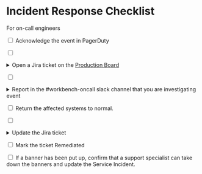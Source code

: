 # Incident Response Checklist
For on-call engineers

<input type='checkbox'> Acknowledge the event in PagerDuty

<input type='checkbox'> <details><summary>Open a Jira ticket on the [Production Board](https://broadworkbench.atlassian.net/secure/RapidBoard.jspa?rapidView=15&projectKey=PROD&selectedIssue=PROD-324)</summary>
- Create a new ticket with fields summary, description, CLIA Impact (TBD if not known).  Set severity based on [Terra Support SLA](https://docs.google.com/spreadsheets/d/1Qcfve-nHlS0Udq31nZlfwBDjguhsJ8sxm0Q7RqfZM8o/edit?usp=sharing), defaulting to “Blocker”
- Assign to yourself if you are investigating the issue
</details>

<input type='checkbox'><details><summary>Report in the #workbench-oncall slack channel that you are investigating event</summary>
- If it impacts many users:
    - Daytime: Confirm that a support specialist is aware of the issue (slack #dsde-comms or @dspsupportteam in #workbench-resilience) and can put up a FireCloud/Terra [Service Incident](https://broadinstitute.zendesk.com/hc/en-us/sections/360003692231-Service-Notifications) and banner. Provide the Jira ticket and a description of the user impact.
    - Off-hours: [Follow this communication playbook to put up an initial banner.](https://docs.google.com/document/d/1E2qSIQECBBS0daWa_VXAOprdV5H_zvirgryTbxbPTDg/edit)
- Impacts a single user (the user will need to be directly contacted)
    - Daytime: contact a support specialist for assistance (slack #dsde-comms or @dspsupportteam in #workbench-resilience). 
    - Off-hours:  There is no dedicated support schedule. Ultimately, the email to the user should explain the impact to them, the time it occurred, what workspace/submission/ was impacted, ways to remediate the issue, and how we are working to prevent this in the future. The tone should be apologetic and helpful.</details>

<input type='checkbox'> Return the affected systems to normal.

<input type='checkbox'><details><summary>Update the Jira ticket</summary>
- Update CLIA Impact*: 
    - Downtime duration
    - Impact on the system. 
- Component: Component/ Service that is impacted.
- Description:
    - Update what was the issue
    - Enter how it was resolved
    - Link to pager duty alert if it was an automated alert. Or link to slack message that first indicated the issue. This is to get as close to time of incident for engineers that will follow up the investigation and dig into the logs.
    - Gather logs
- Error Failure Time: Time of error failure as that can 
- Origin: Automated alerting systems such as New Relic or human (Support team, CS)</details>

<input type='checkbox'> Mark the ticket Remediated

<input type='checkbox'> If a banner has been put up, confirm that a support specialist can take down the banners and update the Service Incident.

